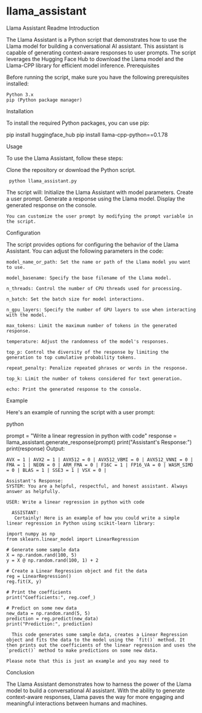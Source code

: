 # llama_assistant
Llama Assistant Readme
Introduction

The Llama Assistant is a Python script that demonstrates how to use the Llama model for building a conversational AI assistant. This assistant is capable of generating context-aware responses to user prompts. The script leverages the Hugging Face Hub to download the Llama model and the Llama-CPP library for efficient model inference.
Prerequisites

Before running the script, make sure you have the following prerequisites installed:

    Python 3.x
    pip (Python package manager)

Installation

To install the required Python packages, you can use pip:


pip install huggingface_hub
pip install llama-cpp-python==0.1.78

Usage

To use the Llama Assistant, follow these steps:

Clone the repository or download the Python script.

     python llama_assistant.py



 The script will:
        Initialize the Llama Assistant with model parameters.
        Create a user prompt.
        Generate a response using the Llama model.
        Display the generated response on the console.

    You can customize the user prompt by modifying the prompt variable in the script.

Configuration

The script provides options for configuring the behavior of the Llama Assistant. You can adjust the following parameters in the code:

    model_name_or_path: Set the name or path of the Llama model you want to use.

    model_basename: Specify the base filename of the Llama model.

    n_threads: Control the number of CPU threads used for processing.

    n_batch: Set the batch size for model interactions.

    n_gpu_layers: Specify the number of GPU layers to use when interacting with the model.

    max_tokens: Limit the maximum number of tokens in the generated response.

    temperature: Adjust the randomness of the model's responses.

    top_p: Control the diversity of the response by limiting the generation to top cumulative probability tokens.

    repeat_penalty: Penalize repeated phrases or words in the response.

    top_k: Limit the number of tokens considered for text generation.

    echo: Print the generated response to the console.

Example

Here's an example of running the script with a user prompt:

python

prompt = "Write a linear regression in python with code"
response = llama_assistant.generate_response(prompt)
print("Assistant's Response:")
print(response)
Output:
  
    AVX = 1 | AVX2 = 1 | AVX512 = 0 | AVX512_VBMI = 0 | AVX512_VNNI = 0 | FMA = 1 | NEON = 0 | ARM_FMA = 0 | F16C = 1 | FP16_VA = 0 | WASM_SIMD = 0 | BLAS = 1 | SSE3 = 1 | VSX = 0 | 

    Assistant's Response:
    SYSTEM: You are a helpful, respectful, and honest assistant. Always answer as helpfully.

    USER: Write a linear regression in python with code

      ASSISTANT:
       Certainly! Here is an example of how you could write a simple linear regression in Python using scikit-learn library:
```
import numpy as np
from sklearn.linear_model import LinearRegression

# Generate some sample data
X = np.random.rand(100, 5)
y = X @ np.random.rand(100, 1) + 2

# Create a Linear Regression object and fit the data
reg = LinearRegression()
reg.fit(X, y)

# Print the coefficients
print("Coefficients:", reg.coef_)

# Predict on some new data
new_data = np.random.rand(5, 5)
prediction = reg.predict(new_data)
print("Prediction:", prediction)
```
      This code generates some sample data, creates a Linear Regression object and fits the data to the model using the `fit()` method. It then prints out the coefficients of the linear regression and uses the `predict()` method to make predictions on some new data.

    Please note that this is just an example and you may need to


Conclusion

The Llama Assistant demonstrates how to harness the power of the Llama model to build a conversational AI assistant. With the ability to generate context-aware responses, Llama paves the way for more engaging and meaningful interactions between humans and machines.
